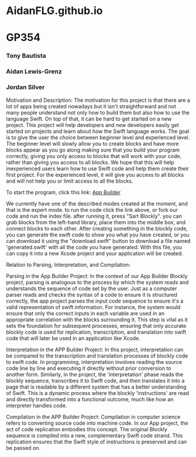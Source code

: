 # AidanFLG.github.io
# GP354
### Tony Bautista
### Aidan Lewis-Grenz
### Jordan Silver

Motivation and Description: The motivation for this project is that there are a lot of apps being created nowadays but it isn't straightforward and not many people understand not only how to build them but also how to use the language Swift. On top of that, it can be hard to get started on a new project. This project will help developers and new developers easily get started on projects and learn about how the Swift language works. The goal is to give the user the choice between beginner level and experienced level. The beginner level will slowly allow you to create blocks and have more blocks appear as you go along making sure that you build your program correctly, giving you only access to blocks that will work with your code, rather than giving you access to all blocks. We hope that this will help inexperienced users learn how to use Swift code and help them create their first project. For the experienced level, it will give you access to all blocks and will not help you or limit access to all the blocks.

To start the program, click this link:
[App Builder](https://github.com/AidanFLG/AidanFLG.github.io/tree/Midterm/App_builder)

We currently have one of the described modes created at the moment, and that is the expert mode. to run the code click the link above, or fork our code and run the index file. after running it, press "Sart Blockly". you can grab blocks from the left-hand library, place them into the middle box, and connect blocks to each other. After creating something in the blockly code, you can generate the swift code to show you what you have created, or you can download it using the "download swift" button to download a file named 'generated.swift' with all the code you have generated. With this file, you can copy it into a new Xcode project and your application will be created.

Relation to Parsing, Interpretation, and Compilation:

Parsing in the App Builder Project:
In the context of our App Builder Blockly project, parsing is analogous to the process by which the system reads and understands the sequence of code set by the user. Just as a computer parser reads and checks the syntax of a code to ensure it is structured correctly, the app project parses the input code sequence to ensure it's a valid representation of swift information. For instance, the system would ensure that only the correct inputs in each variable are used in an appropriate correlation with the blocks surrounding it. This step is vital as it sets the foundation for subsequent processes, ensuring that only accurate blockly code is used for replication, transcription, and translation into swift code that will later be used in an application like Xcode.

Interpretation in the APP Builder Project: 
In this project, interpretation can be compared to the transcription and translation processes of blockly code to swift code. In programming, interpretation involves reading the source code line by line and executing it directly without prior conversion to another form. Similarly, in the project, the 'interpretation' phase reads the blockly sequence, transcribes it to Swift code, and then translates it into a page that is readable by a different system that has a better understanding of Swift. This is a dynamic process where the blockly 'instructions' are read and directly transformed into a functional outcome, much like how an interpreter handles code. 

Compilation in the APP Builder Project: 
Compilation in computer science refers to converting source code into machine code. In our App project, the act of code replication embodies this concept. The original Blockly sequence is compiled into a new, complementary Swift code strand. This replication ensures that the Swift style of instructions is preserved and can be passed on.
